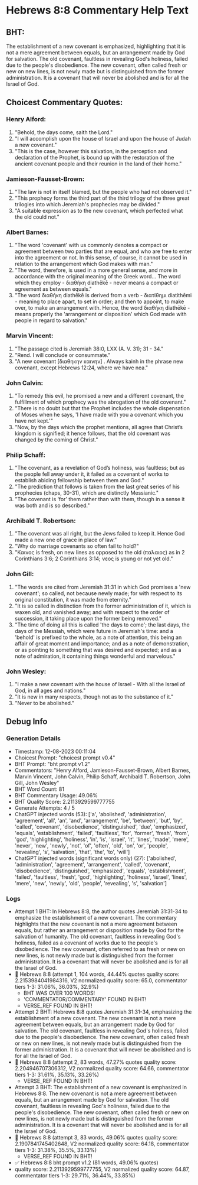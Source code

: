 # Hebrews 8:8 Commentary Help Text

## BHT:
The establishment of a new covenant is emphasized, highlighting that it is not a mere agreement between equals, but an arrangement made by God for salvation. The old covenant, faultless in revealing God's holiness, failed due to the people's disobedience. The new covenant, often called fresh or new on new lines, is not newly made but is distinguished from the former administration. It is a covenant that will never be abolished and is for all the Israel of God.

## Choicest Commentary Quotes:
### Henry Alford:
1. "Behold, the days come, saith the Lord."
2. "I will accomplish upon the house of Israel and upon the house of Judah a new covenant."
3. "This is the case, however this salvation, in the perception and declaration of the Prophet, is bound up with the restoration of the ancient covenant people and their reunion in the land of their home."

### Jamieson-Fausset-Brown:
1. "The law is not in itself blamed, but the people who had not observed it."
2. "This prophecy forms the third part of the third trilogy of the three great trilogies into which Jeremiah's prophecies may be divided."
3. "A suitable expression as to the new covenant, which perfected what the old could not."

### Albert Barnes:
1. "The word 'covenant' with us commonly denotes a compact or agreement between two parties that are equal, and who are free to enter into the agreement or not. In this sense, of course, it cannot be used in relation to the arrangement which God makes with man."
2. "The word, therefore, is used in a more general sense, and more in accordance with the original meaning of the Greek word... The word which they employ - διαθήκη diathēkē - never means a compact or agreement as between equals."
3. "The word διαθήκη diathēkē is derived from a verb - διατίθημι diatithēmi - meaning to place apart, to set in order; and then to appoint, to make over, to make an arrangement with. Hence, the word διαθήκη diathēkē - means properly the 'arrangement or disposition' which God made with people in regard to salvation."

### Marvin Vincent:
1. "The passage cited is Jeremiah 38:0, LXX (A. V. 31); 31 - 34."
2. "Rend. I will conclude or consummate."
3. "A new covenant [διαθηκην καινην] . Always kainh in the phrase new covenant, except Hebrews 12:24, where we have nea."

### John Calvin:
1. "To remedy this evil, he promised a new and a different covenant, the fulfillment of which prophecy was the abrogation of the old covenant."
2. "There is no doubt but that the Prophet includes the whole dispensation of Moses when he says, 'I have made with you a covenant which you have not kept.'"
3. "Now, by the days which the prophet mentions, all agree that Christ’s kingdom is signified; it hence follows, that the old covenant was changed by the coming of Christ."

### Philip Schaff:
1. "The covenant, as a revelation of God’s holiness, was faultless; but as the people fell away under it, it failed as a covenant of works to establish abiding fellowship between them and God." 
2. "The prediction that follows is taken from the last great series of his prophecies (chaps, 30-31), which are distinctly Messianic."
3. "The covenant is ‘for’ them rather than with them, though in a sense it was both and is so described."

### Archibald T. Robertson:
1. "The covenant was all right, but the Jews failed to keep it. Hence God made a new one of grace in place of law." 
2. "Why do marriage covenants so often fail to hold?"
3. "Καινος is fresh, on new lines as opposed to the old (παλαιος) as in 2 Corinthians 3:6; 2 Corinthians 3:14; νεος is young or not yet old."

### John Gill:
1. "The words are cited from Jeremiah 31:31 in which God promises a 'new covenant'; so called, not because newly made; for with respect to its original constitution, it was made from eternity."
2. "It is so called in distinction from the former administration of it, which is waxen old, and vanished away; and with respect to the order of succession, it taking place upon the former being removed."
3. "The time of doing all this is called 'the days to come'; the last days, the days of the Messiah, which were future in Jeremiah's time: and a 'behold' is prefixed to the whole, as a note of attention, this being an affair of great moment and importance; and as a note of demonstration, or as pointing to something that was desired and expected; and as a note of admiration, it containing things wonderful and marvelous."

### John Wesley:
1. "I make a new covenant with the house of Israel - With all the Israel of God, in all ages and nations." 
2. "It is new in many respects, though not as to the substance of it."  
3. "Never to be abolished."


## Debug Info
### Generation Details
- Timestamp: 12-08-2023 00:11:04
- Choicest Prompt: "choicest prompt v0.4"
- BHT Prompt: "bht prompt v1.2"
- Commentators: "Henry Alford, Jamieson-Fausset-Brown, Albert Barnes, Marvin Vincent, John Calvin, Philip Schaff, Archibald T. Robertson, John Gill, John Wesley"
- BHT Word Count: 81
- BHT Commentary Usage: 49.06%
- BHT Quality Score: 2.2113929599777755
- Generate Attempts: 4 / 5
- ChatGPT injected words (53):
	['a', 'abolished', 'administration', 'agreement', 'all', 'an', 'and', 'arrangement', 'be', 'between', 'but', 'by', 'called', 'covenant', 'disobedience', 'distinguished', 'due', 'emphasized', 'equals', 'establishment', 'failed', 'faultless', 'for', 'former', 'fresh', 'from', 'god', 'highlighting', 'holiness', 'in', 'is', 'israel', 'it', 'lines', 'made', 'mere', 'never', 'new', 'newly', 'not', 'of', 'often', 'old', 'on', 'or', 'people', 'revealing', 's', 'salvation', 'that', 'the', 'to', 'will']
- ChatGPT injected words (significant words only) (27):
	['abolished', 'administration', 'agreement', 'arrangement', 'called', 'covenant', 'disobedience', 'distinguished', 'emphasized', 'equals', 'establishment', 'failed', 'faultless', 'fresh', 'god', 'highlighting', 'holiness', 'israel', 'lines', 'mere', 'new', 'newly', 'old', 'people', 'revealing', 's', 'salvation']

### Logs
- Attempt 1 BHT: In Hebrews 8:8, the author quotes Jeremiah 31:31-34 to emphasize the establishment of a new covenant. The commentary highlights that the new covenant is not a mere agreement between equals, but rather an arrangement or disposition made by God for the salvation of humanity. The old covenant, faultless in revealing God's holiness, failed as a covenant of works due to the people's disobedience. The new covenant, often referred to as fresh or new on new lines, is not newly made but is distinguished from the former administration. It is a covenant that will never be abolished and is for all the Israel of God.
- 🔄 Hebrews 8:8 (attempt 1, 104 words, 44.44% quotes quality score: 2.2153984041984316, V2 normalized quality score: 65.0, commentator tiers 1-3: 31.06%, 36.03%, 32.9%) 
	- BHT WAS OVER 100 WORDS! 
	- 'COMMENTATOR/COMMENTARY' FOUND IN BHT! 
	- VERSE_REF FOUND IN BHT!
- Attempt 2 BHT: Hebrews 8:8 quotes Jeremiah 31:31-34, emphasizing the establishment of a new covenant. The new covenant is not a mere agreement between equals, but an arrangement made by God for salvation. The old covenant, faultless in revealing God's holiness, failed due to the people's disobedience. The new covenant, often called fresh or new on new lines, is not newly made but is distinguished from the former administration. It is a covenant that will never be abolished and is for all the Israel of God.
- 🔄 Hebrews 8:8 (attempt 2, 83 words, 47.27% quotes quality score: 2.204946707306312, V2 normalized quality score: 64.66, commentator tiers 1-3: 31.61%, 35.13%, 33.26%) 
	- VERSE_REF FOUND IN BHT!
- Attempt 3 BHT: The establishment of a new covenant is emphasized in Hebrews 8:8. The new covenant is not a mere agreement between equals, but an arrangement made by God for salvation. The old covenant, faultless in revealing God's holiness, failed due to the people's disobedience. The new covenant, often called fresh or new on new lines, is not newly made but is distinguished from the former administration. It is a covenant that will never be abolished and is for all the Israel of God.
- 🔄 Hebrews 8:8 (attempt 3, 83 words, 49.06% quotes quality score: 2.1907841745402648, V2 normalized quality score: 64.18, commentator tiers 1-3: 31.38%, 35.5%, 33.13%) 
	- VERSE_REF FOUND IN BHT!
- ✅ Hebrews 8:8 bht prompt v1.2 (81 words, 49.06% quotes)
- quality score: 2.2113929599777755, V2 normalized quality score: 64.87, commentator tiers 1-3: 29.71%, 36.44%, 33.85%)
